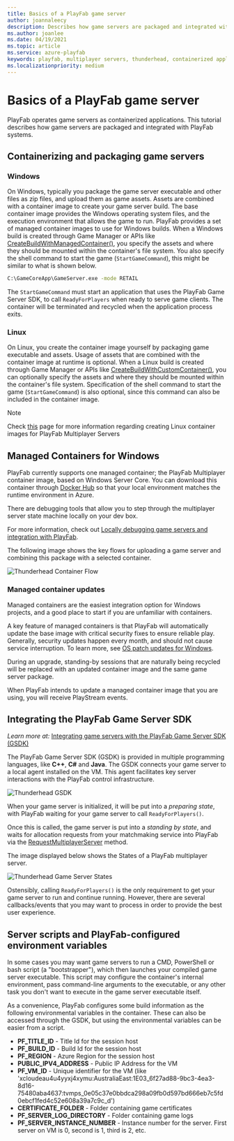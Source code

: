 ```yaml
---
title: Basics of a PlayFab game server
author: joannaleecy
description: Describes how game servers are packaged and integrated with PlayFab systems.
ms.author: joanlee
ms.date: 04/19/2021
ms.topic: article
ms.service: azure-playfab
keywords: playfab, multiplayer servers, thunderhead, containerized applications
ms.localizationpriority: medium
---
```


# Basics of a PlayFab game server

PlayFab operates game servers as containerized applications. This tutorial describes how game servers are packaged and integrated with PlayFab systems.

## Containerizing and packaging game servers

### Windows 

On Windows, typically you package the game server executable and other files as zip files, and upload them as game assets. Assets are combined with a container image to create your game server build. The base container image provides the Windows operating system files, and the execution environment that allows the game to run. PlayFab provides a set of managed container images to use for Windows builds. 
When a Windows build is created through Game Manager or APIs like [CreateBuildWithManagedContainer()](xref:titleid.playfabapi.com.multiplayer.multiplayerserver.createbuildwithmanagedcontainer), you specify the assets and where they should be mounted within the container's file system. You also specify the shell command to start the game (`StartGameCommand`), this might be similar to what is shown below.

```cmd
C:\GameCoreApp\GameServer.exe -mode RETAIL
```

The `StartGameCommand` must start an application that uses the PlayFab Game Server SDK, to call `ReadyForPlayers` when ready to serve game clients. The container will be terminated and recycled when the application process exits.

### Linux

On Linux, you create the container image yourself by packaging game executable and assets. Usage of assets that are combined with the container image at runtime is optional. 
When a Linux build is created through Game Manager or APIs like [CreateBuildWithCustomContainer()](xref:titleid.playfabapi.com.multiplayer.multiplayerserver.createbuildwithcustomcontainer), you can optionally specify the assets and where they should be mounted within the container's file system. Specification of the shell command to start the game (`StartGameCommand`) is also optional, since this command can also be included in the container image.

> [!NOTE]
>
> Check [this](deploying-linux-based-builds.md) page for more information regarding creating Linux container images for PlayFab Multiplayer Servers

## Managed Containers for Windows

PlayFab currently supports one managed container; the PlayFab Multiplayer container image, based on Windows Server Core. You can download this container through [Docker Hub](https://hub.docker.com/r/microsoft/playfab-multiplayer/) so that your local environment matches the runtime environment in Azure.

There are debugging tools that allow you to step through the multiplayer server state machine locally on your dev box.

For more information, check out [Locally debugging game servers and integration with PlayFab](locally-debugging-game-servers-and-integration-with-playfab.md).

The following image shows the key flows for uploading a game server and combining this package with a selected container.

![Thunderhead Container Flow](media/tutorials/thunderhead-container-flow.png)

### Managed container updates

Managed containers are the easiest integration option for Windows projects, and a good place to start if you are unfamiliar with containers.

A key feature of managed containers is that PlayFab will automatically update the base image with critical security fixes to ensure reliable play. Generally, security updates happen every month, and should not cause service interruption. To learn more, see [OS patch updates for Windows](os-patch-updates.md).

During an upgrade, standing-by sessions that are naturally being recycled will be replaced with an updated container image and the same game server package.

When PlayFab intends to update a managed container image that you are using, you will receive PlayStream events.

## Integrating the PlayFab Game Server SDK

*Learn more at:* [Integrating game servers with the PlayFab Game Server SDK (GSDK)](integrating-game-servers-with-gsdk.md)

The PlayFab Game Server SDK (GSDK) is provided in multiple programming languages, like **C++**, **C#** and **Java**. The GSDK connects your game server to a local agent installed on the VM. This agent facilitates key server interactions with the PlayFab control infrastructure.

![Thunderhead GSDK](media/tutorials/thunderhead-gsdk.png)

When your game server is initialized, it will be put into a *preparing state*, with PlayFab waiting for your game server to call `ReadyForPlayers()`.

Once this is called, the game server is put into a *standing by state*, and waits for allocation requests from your matchmaking service into PlayFab via the [RequestMultiplayerServer](xref:titleid.playfabapi.com.multiplayer.multiplayerserver.requestmultiplayerserver) method.

The image displayed below shows the States of a PlayFab multiplayer server.

![Thunderhead Game Server States](media/tutorials/thunderhead-game-server-states.png)

Ostensibly, calling `ReadyForPlayers()` is the only requirement to get your game server to run and continue running. However, there are several callbacks/events that you may want to process in order to provide the best user experience.

## Server scripts and PlayFab-configured environment variables

In some cases you may want game servers to run a CMD, PowerShell or bash script (a "bootstrapper"), which then launches your compiled game server executable. This script may configure the container's internal environment, pass command-line arguments to the executable, or any other task you don't want to execute in the game server executable itself.

As a convenience, PlayFab configures some build information as the following environmental variables in the container. These can also be accessed through the GSDK, but using the environmental variables can be easier from a script.

- **PF_TITLE_ID** - Title Id for the session host
- **PF_BUILD_ID** - Build Id for the session host
- **PF_REGION** - Azure Region for the session host
- **PUBLIC_IPV4_ADDRESS** - Public IP Address for the VM
- **PF_VM_ID** - Unique identifier for the VM (like 'xcloudeau4u4yyxj4xymu:AustraliaEast:1E03_6f27ad88-9bc3-4ea3-8d16-75480aba4637:tvmps_0e05c37e0bbdca298a09fb0d597bd666eb7c5fd0ebcf1fed4c52e608a39a7c9c_d')
- **CERTIFICATE_FOLDER** - Folder containing game certificates
- **PF_SERVER_LOG_DIRECTORY** - Folder containing game logs
- **PF_SERVER_INSTANCE_NUMBER** - Instance number for the server. First server on VM is 0, second is 1, third is 2, etc.
